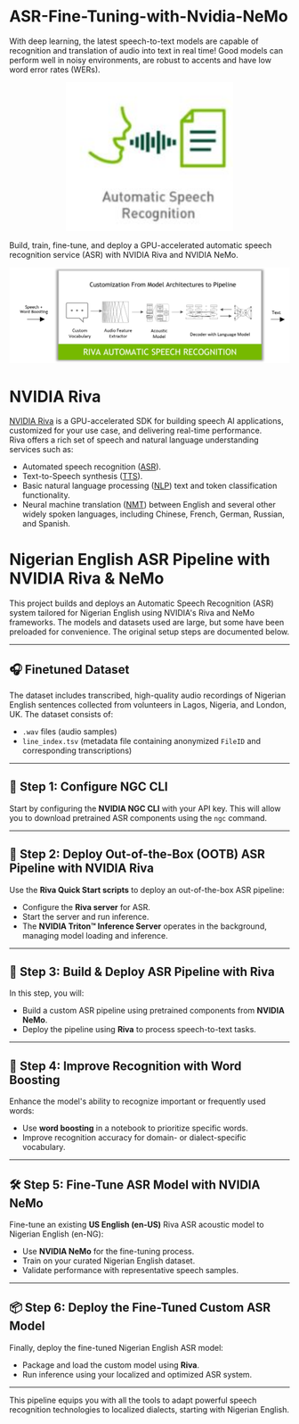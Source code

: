 # ASR-Fine-Tuning-with-Nvidia-NeMo
With deep learning, the latest speech-to-text models are capable of recognition and translation of audio into text in real time! Good models can perform well in noisy environments, are robust to accents and have low word error rates (WERs).


<p align="center">
  <img src="images/download (1).png" width=300>
</p>

Build, train, fine-tune, and deploy a GPU-accelerated
automatic speech recognition service (ASR) with NVIDIA Riva and NVIDIA NeMo. 

<img src="images/flow_custom_asr.png" width=1000>

# NVIDIA Riva

[NVIDIA Riva](https://developer.nvidia.com/riva) is a GPU-accelerated SDK for building speech AI applications, customized for your use case, and delivering real-time performance. <br>
Riva offers a rich set of speech and natural language understanding services such as:

- Automated speech recognition ([ASR](https://docs.nvidia.com/deeplearning/riva/user-guide/docs/asr/asr-overview.html)).
- Text-to-Speech synthesis ([TTS](https://docs.nvidia.com/deeplearning/riva/user-guide/docs/tts/tts-overview.html)).
- Basic natural language processing ([NLP](https://docs.nvidia.com/deeplearning/riva/user-guide/docs/nlp/nlp-overview.html)) text and token classification functionality.
- Neural machine translation ([NMT](https://docs.nvidia.com/deeplearning/riva/user-guide/docs/translation/translation-overview.html)) between English and several other widely spoken languages, including Chinese, French, German, Russian, and Spanish.

# Nigerian English ASR Pipeline with NVIDIA Riva & NeMo

This project builds and deploys an Automatic Speech Recognition (ASR) system tailored for Nigerian English using NVIDIA's Riva and NeMo frameworks. The models and datasets used are large, but some have been preloaded for convenience. The original setup steps are documented below.

---

## 🎧 Finetuned Dataset

The dataset includes transcribed, high-quality audio recordings of Nigerian English sentences collected from volunteers in Lagos, Nigeria, and London, UK. The dataset consists of:

- `.wav` files (audio samples)
- `line_index.tsv` (metadata file containing anonymized `FileID` and corresponding transcriptions)

---

## 🔑 Step 1: Configure NGC CLI

Start by configuring the **NVIDIA NGC CLI** with your API key. This will allow you to download pretrained ASR components using the `ngc` command.

---

## 🚀 Step 2: Deploy Out-of-the-Box (OOTB) ASR Pipeline with NVIDIA Riva

Use the **Riva Quick Start scripts** to deploy an out-of-the-box ASR pipeline:

- Configure the **Riva server** for ASR.
- Start the server and run inference.
- The **NVIDIA Triton™ Inference Server** operates in the background, managing model loading and inference.

---

## 🧱 Step 3: Build & Deploy ASR Pipeline with Riva

In this step, you will:

- Build a custom ASR pipeline using pretrained components from **NVIDIA NeMo**.
- Deploy the pipeline using **Riva** to process speech-to-text tasks.

---

## 💬 Step 4: Improve Recognition with Word Boosting

Enhance the model's ability to recognize important or frequently used words:

- Use **word boosting** in a notebook to prioritize specific words.
- Improve recognition accuracy for domain- or dialect-specific vocabulary.

---

## 🛠️ Step 5: Fine-Tune ASR Model with NVIDIA NeMo

Fine-tune an existing **US English (en-US)** Riva ASR acoustic model to Nigerian English (en-NG):

- Use **NVIDIA NeMo** for the fine-tuning process.
- Train on your curated Nigerian English dataset.
- Validate performance with representative speech samples.

---

## 📦 Step 6: Deploy the Fine-Tuned Custom ASR Model

Finally, deploy the fine-tuned Nigerian English ASR model:

- Package and load the custom model using **Riva**.
- Run inference using your localized and optimized ASR system.

---

This pipeline equips you with all the tools to adapt powerful speech recognition technologies to localized dialects, starting with Nigerian English.
